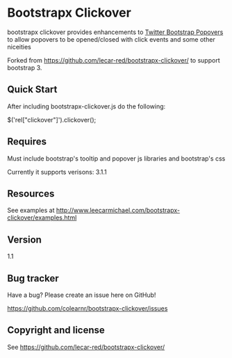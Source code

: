 Bootstrapx Clickover
=================

bootstrapx clickover provides enhancements to [Twitter Bootstrap Popovers](http://twitter.github.com/bootstrap#popover) to allow popovers to be opened/closed with click events and some other niceities

Forked from https://github.com/lecar-red/bootstrapx-clickover/ to support bootstrap 3.

Quick Start
-----------

After including bootstrapx-clickover.js do the following:

 $('rel["clickover"]').clickover();

Requires
--------

Must include bootstrap's tooltip and popover js libraries and bootstrap's css

Currently it supports verisons: 3.1.1

Resources
---------

See examples at http://www.leecarmichael.com/bootstrapx-clickover/examples.html

Version
-----------

1.1

Bug tracker
-----------

Have a bug? Please create an issue here on GitHub!

https://github.com/colearnr/bootstrapx-clickover/issues

Copyright and license
---------------------

See https://github.com/lecar-red/bootstrapx-clickover/